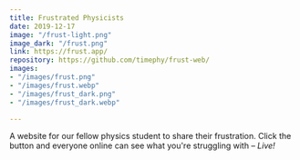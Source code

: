 ```yaml
---
title: Frustrated Physicists
date: 2019-12-17
image: "/frust-light.png"
image_dark: "/frust.png"
link: https://frust.app/
repository: https://github.com/timephy/frust-web/
images:
- "/images/frust.png"
- "/images/frust.webp"
- "/images/frust_dark.png"
- "/images/frust_dark.webp"

---
```

A website for our fellow physics student to share their frustration. Click the button and everyone online can see what you're struggling with – *Live\!*